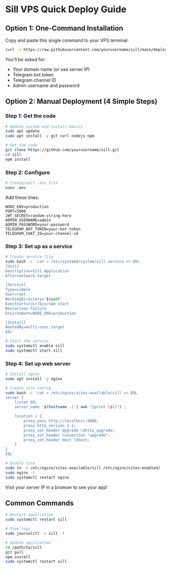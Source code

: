 # Sill VPS Quick Deploy Guide

## Option 1: One-Command Installation

Copy and paste this single command to your VPS terminal:

```bash
curl -s https://raw.githubusercontent.com/yourusername/sill/main/deploy-sill.sh | bash
```

You'll be asked for:
- Your domain name (or use server IP)
- Telegram bot token
- Telegram channel ID
- Admin username and password

## Option 2: Manual Deployment (4 Simple Steps)

### Step 1: Get the code
```bash
# Update system and install basics
sudo apt update
sudo apt install -y git curl nodejs npm

# Get the code
git clone https://github.com/yourusername/sill.git
cd sill
npm install
```

### Step 2: Configure
```bash
# Create/edit .env file
nano .env
```

Add these lines:
```
NODE_ENV=production
PORT=5000
JWT_SECRET=random-string-here
ADMIN_USERNAME=admin
ADMIN_PASSWORD=your-password
TELEGRAM_BOT_TOKEN=your-bot-token
TELEGRAM_CHAT_ID=your-channel-id
```

### Step 3: Set up as a service
```bash
# Create service file
sudo bash -c 'cat > /etc/systemd/system/sill.service << EOL
[Unit]
Description=Sill Application
After=network.target

[Service]
Type=simple
User=root
WorkingDirectory='$(pwd)'
ExecStart=/usr/bin/npm start
Restart=on-failure
Environment=NODE_ENV=production

[Install]
WantedBy=multi-user.target
EOL'

# Start the service
sudo systemctl enable sill
sudo systemctl start sill
```

### Step 4: Set up web server
```bash
# Install nginx
sudo apt install -y nginx

# Create site config
sudo bash -c 'cat > /etc/nginx/sites-available/sill << EOL
server {
    listen 80;
    server_name '$(hostname -I | awk "{print \$1}")';

    location / {
        proxy_pass http://localhost:5000;
        proxy_http_version 1.1;
        proxy_set_header Upgrade \$http_upgrade;
        proxy_set_header Connection "upgrade";
        proxy_set_header Host \$host;
    }
}
EOL'

# Enable site
sudo ln -s /etc/nginx/sites-available/sill /etc/nginx/sites-enabled/
sudo nginx -t
sudo systemctl restart nginx
```

Visit your server IP in a browser to see your app!

## Common Commands

```bash
# Restart application
sudo systemctl restart sill

# View logs
sudo journalctl -u sill -f

# Update application
cd /path/to/sill
git pull
npm install
sudo systemctl restart sill
```